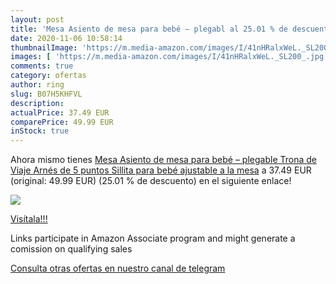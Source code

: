 ```yaml
---
layout: post
title: 'Mesa Asiento de mesa para bebé – plegabl al 25.01 % de descuento'
date: 2020-11-06 10:58:14
thumbnailImage: 'https://m.media-amazon.com/images/I/41nHRalxWeL._SL200_.jpg'
images: [ 'https://m.media-amazon.com/images/I/41nHRalxWeL._SL200_.jpg' ]
comments: true
category: ofertas
author: ring
slug: B07H5KHFVL
description:
actualPrice: 37.49 EUR
comparePrice: 49.99 EUR
inStock: true
---
```


Ahora mismo tienes [Mesa Asiento de mesa para bebé – plegable Trona de Viaje Arnés de 5 puntos  Sillita para bebé ajustable a la mesa](https://www.amazon.es/dp/B07H5KHFVL/?tag=tolees-21) a 37.49 EUR (original: 49.99 EUR) (25.01 %  de descuento) en el siguiente enlace!

[![](https://m.media-amazon.com/images/I/41nHRalxWeL._SL200_.jpg)](https://www.amazon.es/dp/B07H5KHFVL/?tag=tolees-21)

[Visítala!!!](https://www.amazon.es/dp/B07H5KHFVL/?tag=tolees-21)

Links participate in Amazon Associate program and might generate a comission on qualifying sales

[Consulta otras ofertas en nuestro canal de telegram](https://t.me/s/ofertas25)
